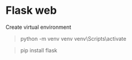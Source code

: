 # Flask web

Create virtual environment
> python -m venv venv
> venv\Scripts\activate

> pip install flask
